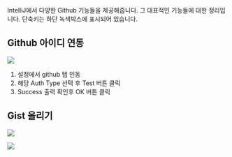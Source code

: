IntelliJ에서 다양한 Github 기능들을 제공해줍니다. 그 대표적인 기능들에 대한 정리입니다. 단축키는 하단 녹색박스에 표시되어 있습니다.

## Github 아이디 연동

![](https://i.imgur.com/wdn4bEW.png)

1. 설정에서 github 텝 인동
2. 해당 Auth Type 선택 후 Test 버튼 클릭
3. Success 출력 확인후 OK 버튼 클릭

## Gist 올리기

![](https://i.imgur.com/S6xJyRd.png)

![](https://i.imgur.com/3oGBLZk.png)

